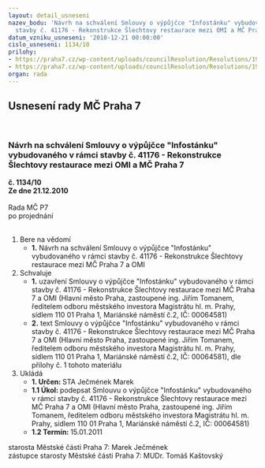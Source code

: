 ```yaml
---
layout: detail_usneseni
nazev_bodu: 'Návrh na schválení Smlouvy o výpůjčce "Infostánku" vybudovaného v rámci
  stavby č. 41176 - Rekonstrukce Šlechtovy restaurace mezi OMI a MČ Praha 7  '
datum_vzniku_usneseni: '2010-12-21 00:00:00'
cislo_usneseni: 1134/10
prilohy:
- https://praha7.cz/wp-content/uploads/councilResolution/Resolutions/19779/68-10-smlouva_o_v%c3%bdp%c5%afj%c4%8dce_(2)_infost%c3%a1nek_final.doc
- https://praha7.cz/wp-content/uploads/councilResolution/Resolutions/19779/68-10-usnesen%c3%ad_r_m%c4%8d_ze_14.9.2010.doc
organ: rada
---
```

<div id="ucUsn_pList" class="usn">
	<span><h2>Usnesení rady MČ Praha 7 </h2>
<br></span><div class="standBody">
<span><h3>Návrh na schválení Smlouvy o výpůjčce "Infostánku" vybudovaného v rámci stavby č. 41176 - Rekonstrukce Šlechtovy restaurace mezi OMI a MČ Praha 7  </h3></span><div class="center">
		<strong>č. 1134/10</strong><br>
	</div>
<div class="center">
		<strong>Ze dne 21.12.2010</strong><br><br>
	</div>Rada MČ P7<br> po projednání<br><br><ol>
<li>Bere na vědomí<ul><li>
<strong>1.</strong> Návrh na schválení Smlouvy o výpůjčce "Infostánku" vybudovaného v rámci stavby č. 41176 - Rekonstrukce Šlechtovy restaurace mezi MČ Praha 7 a OMI  </li></ul>
</li>
<li>Schvaluje<ul>
<li>
<strong>1.</strong> uzavření  Smlouvy o výpůjčce "Infostánku" vybudovaného v rámci stavby č. 41176 - Rekonstrukce Šlechtovy restaurace mezi MČ Praha 7 a OMI (Hlavní město Praha, zastoupené ing. Jiřím Tomanem, ředitelem odboru městského investora Magistrátu hl. m. Prahy, sídlem 110 01 Praha 1, Mariánské náměstí č.2, IČ: 00064581) </li>
<li>
<strong>2.</strong> text  Smlouvy o výpůjčce "Infostánku" vybudovaného v rámci stavby č. 41176 - Rekonstrukce Šlechtovy restaurace mezi MČ Praha 7 a OMI (Hlavní město Praha, zastoupené ing. Jiřím Tomanem, ředitelem odboru městského investora Magistrátu hl. m. Prahy, sídlem 110 01 Praha 1, Mariánské náměstí č.2, IČ: 00064581), dle přílohy č. 1 tohoto materiálu             </li>
</ul>
</li>
<li>Ukládá<ul>
<li>
<strong>1. Určen: </strong>STA Ječmének Marek</li>
<li>
<strong>1.1 Úkol: </strong>podepsat  Smlouvu o výpůjčce "Infostánku" vybudovaného v rámci stavby č. 41176 - Rekonstrukce Šlechtovy restaurace mezi MČ Praha 7 a OMI  (Hlavní město Praha, zastoupené ing. Jiřím Tomanem, ředitelem odboru městského investora Magistrátu hl. m. Prahy, sídlem 110 01 Praha 1, Mariánské náměstí č.2, IČ: 00064581)</li>
<li>
<strong>1.2 Termín: </strong>15.01.2011</li>
</ul>
</li>
</ol>starosta Městské části Praha 7: Marek Ječmének<br>zástupce starosty Městské části Praha 7: MUDr. Tomáš Kaštovský 
</div>
</div>